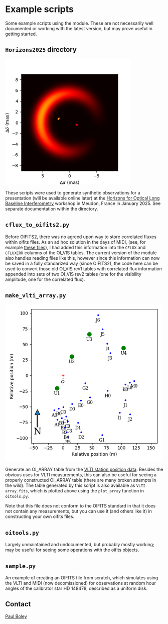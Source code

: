 Example scripts
===============

Some example scripts using the module. These are not necessarily well documented
or working with the latest version, but may prove useful in getting started.

## `Horizons2025` directory

![System animation](Horizons2025/movie.gif)

These scripts were used to generate synthetic observations for a presentation
(will be available online later) at the [Horizons for Optical Long Baseline
Interferometry](https://horizons-olbin.sciencesconf.org) workshop in Meudon,
France in January 2025. See separate documentation within the directory.

## `cflux_to_oifits2.py`

Before OIFITS2, there was no agreed upon way to store correlated fluxes within
oifits files. As an ad hoc solution in the days of MIDI, (see, for example
[these files](https://cdsarc.cds.unistra.fr/ftp/J/A+A/558/A24/fits/)), I had
added this information into the `CFLUX` and `CFLUXERR` columns of the OI_VIS
tables. The current version of the module also handles reading files like this,
however since this information can now be saved in a fully standarized way
(since OIFITS2), the code here can be used to convert those old OI_VIS rev1
tables with correlated flux information appended into sets of two OI_VIS rev2
tables (one for the visibility amplitude, one for the correlated flux).

## `make_vlti_array.py`

![VLTI array](VLTI-array.png)

Generate an OI_ARRAY table from the [VLTI station position
data](https://www.eso.org/observing/etc/doc/viscalc/vltistations.html). Besides
the obvious uses for VLTI measurements, this can also be useful for seeing a
properly constructed OI_ARRAY table (there are many broken attempts in the
wild). The table generated by this script is also available as
`VLTI-array.fits`, which is plotted above using the `plot_array` function in
`oitools.py`.

Note that this file does not conform to the OIFITS standard in that it does not
contain any measurements, but you can use it (and others like it) in
constructing your own oifits files.

## `oitools.py`

Largely unmaintained and undocumented, but probably mostly working; may be
useful for seeing some operations with the oifits objects.

## `sample.py`

An example of creating an OIFITS file from scratch, which simulates using the
VLTI and MIDI (now decomissioned) for observations at random hour angles of the
calibrator star HD 148478, described as a uniform disk.

## Contact

[Paul Boley](https://github.com/pboley)